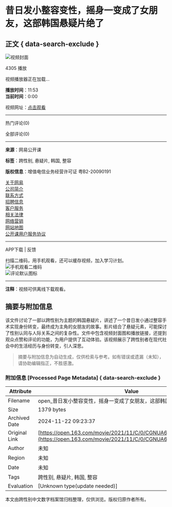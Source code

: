 # 昔日发小整容变性，摇身一变成了女朋友，这部韩国悬疑片绝了

## 正文 { data-search-exclude }


![视频封面](http://dingyue.ws.126.net/iQfIOc1r9tLrDWTr6O4N5G2YO9Uh8SzfesE5KAkeqvHKp1511160532586.jpeg)

4305 播放

视频播放器正在加载...

**播放时间**：11:53  
**当前时间**：0:00  

视频网址：[点击观看](javascript:void(0))

---

热门评论(0)

全部评论(0)

---

**来源**：网易公开课

**标签**：跨性别, 悬疑片, 韩国, 整容

**版权信息**：增值电信业务经营许可证 粤B2-20090191

[关于网易](http://corp.163.com/eng/about/overview.html)  
[公司简介](http://gb.corp.163.com/gb/about/overview.html)  
[联系方式](http://gb.corp.163.com/gb/contactus.html)  
[招聘信息](https://hr.163.com)  
[客户服务](https://help.mail.163.com/service.html)  
[相关法律](http://gb.corp.163.com/gb/legal.html)  
[网络营销](http://emarketing.163.com/)  
[网站地图](http://sitemap.163.com/)  
[公开课用户服务协议](/special/serviceagreement_open)

---
APP下载 | 反馈  

扫描二维码，用手机观看，还可以缓存视频，加入学习计划。  
![手机观看二维码](https://open-image.ws.126.net/open-h5uploadfile/userDefault.png)  
![评论默认图标](https://open-image.ws.126.net/open-h5uploadfile/nologin_comment_null.png)  
  
---  
**注释**：视频可供离线下载观看。

## 摘要与附加信息

<!-- tcd_abstract -->
该文件讨论了一部以跨性别为主题的韩国悬疑片，讲述了一个昔日发小通过整容手术实现身份转变，最终成为主角的女朋友的故事。影片结合了悬疑元素，可能探讨了性别认同与人际关系之间的复杂性。文件中包含视频封面图和播放链接，还提到观众点赞和评论的功能，为用户提供了互动体验。该视频展示了跨性别者在现代社会中的生活经历与身份转变，引人深思。
<!-- tcd_abstract_end -->

> 摘要与附加信息为自动生成，仅供检索与参考。如有错误或遗漏（未知），请协助编辑指正，不胜感激。

### 附加信息 [Processed Page Metadata] { data-search-exclude }

| Attribute       | Value                                  |
|-----------------|----------------------------------------|
| Filename        | open_昔日发小整容变性，摇身一变成了女朋友，这部韩国悬疑片绝了.md                             |
| Size            | 1379 bytes                           |
| Archived Date   | 2024-11-22 09:23:37                             |
| Original Link   | [https://open.163.com/movie/2021/11/C/0/CGNUA67BC_TGNUA67C0.html](https://open.163.com/movie/2021/11/C/0/CGNUA67BC_TGNUA67C0.html)                       |
| Author          | 未知                               |
| Region          | 未知                               |
| Date            | 未知                                 |
| Tags            | 跨性别, 悬疑片, 韩国, 整容                                 |
| Evaluation            | [Unknown type(update needed)]                                 |
<!-- tcd_table_end -->

本文由跨性别中文数字档案馆归档整理，仅供浏览。版权归原作者所有。

